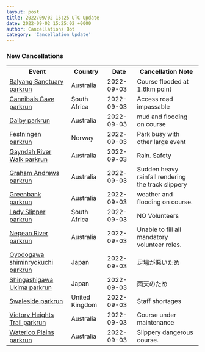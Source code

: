 ```yaml
---
layout: post
title: 2022/09/02 15:25 UTC Update
date: 2022-09-02 15:25:02 +0000
author: Cancellations Bot
category: 'Cancellation Update'
---
```


<h3>New Cancellations</h3>
<div class='hscrollable'>
<table style='width: 100%'>
    <tr>
        <th>Event</th>
        <th>Country</th>
        <th>Date</th>
        <th>Cancellation Note</th>
    </tr>
    <tr>
        <td><a href="https://www.parkrun.com.au/balyangsanctuary">Balyang Sanctuary parkrun</a></td>
        <td>Australia</td>
        <td>2022-09-03</td>
        <td>Course flooded at 1.6km point</td>
    </tr>
    <tr>
        <td><a href="https://www.parkrun.co.za/cannibalscave">Cannibals Cave parkrun</a></td>
        <td>South Africa</td>
        <td>2022-09-03</td>
        <td>Access road impassable</td>
    </tr>
    <tr>
        <td><a href="https://www.parkrun.com.au/dalby">Dalby parkrun</a></td>
        <td>Australia</td>
        <td>2022-09-03</td>
        <td>mud and flooding on course</td>
    </tr>
    <tr>
        <td><a href="https://www.parkrun.no/festningen">Festningen parkrun</a></td>
        <td>Norway</td>
        <td>2022-09-03</td>
        <td>Park busy with other large event</td>
    </tr>
    <tr>
        <td><a href="https://www.parkrun.com.au/gayndahriverwalk">Gayndah River Walk parkrun</a></td>
        <td>Australia</td>
        <td>2022-09-03</td>
        <td>Rain. Safety</td>
    </tr>
    <tr>
        <td><a href="https://www.parkrun.com.au/grahamandrews">Graham Andrews parkrun</a></td>
        <td>Australia</td>
        <td>2022-09-03</td>
        <td>Sudden heavy rainfall rendering the track slippery</td>
    </tr>
    <tr>
        <td><a href="https://www.parkrun.com.au/greenbank">Greenbank parkrun</a></td>
        <td>Australia</td>
        <td>2022-09-03</td>
        <td>weather and flooding on course.</td>
    </tr>
    <tr>
        <td><a href="https://www.parkrun.co.za/ladyslipper">Lady Slipper parkrun</a></td>
        <td>South Africa</td>
        <td>2022-09-03</td>
        <td>NO Volunteers</td>
    </tr>
    <tr>
        <td><a href="https://www.parkrun.com.au/nepeanriver">Nepean River parkrun</a></td>
        <td>Australia</td>
        <td>2022-09-03</td>
        <td>Unable to fill all mandatory volunteer roles.</td>
    </tr>
    <tr>
        <td><a href="https://www.parkrun.jp/oyodogawashiminryokuchi">Oyodogawa shiminryokuchi parkrun</a></td>
        <td>Japan</td>
        <td>2022-09-03</td>
        <td>足場が悪いため</td>
    </tr>
    <tr>
        <td><a href="https://www.parkrun.jp/shingashigawaukima">Shingashigawa Ukima parkrun</a></td>
        <td>Japan</td>
        <td>2022-09-03</td>
        <td>雨天のため</td>
    </tr>
    <tr>
        <td><a href="">Swaleside parkrun</a></td>
        <td>United Kingdom</td>
        <td>2022-09-03</td>
        <td>Staff shortages</td>
    </tr>
    <tr>
        <td><a href="https://www.parkrun.com.au/victoryheightstrail">Victory Heights Trail parkrun</a></td>
        <td>Australia</td>
        <td>2022-09-03</td>
        <td>Course under maintenance</td>
    </tr>
    <tr>
        <td><a href="https://www.parkrun.com.au/waterlooplains">Waterloo Plains parkrun</a></td>
        <td>Australia</td>
        <td>2022-09-03</td>
        <td>Slippery dangerous course.</td>
    </tr>
</table>
</div>
